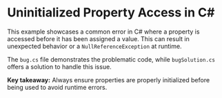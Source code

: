 # Uninitialized Property Access in C#

This example showcases a common error in C# where a property is accessed before it has been assigned a value.  This can result in unexpected behavior or a `NullReferenceException` at runtime.

The `bug.cs` file demonstrates the problematic code, while `bugSolution.cs` offers a solution to handle this issue.

**Key takeaway:** Always ensure properties are properly initialized before being used to avoid runtime errors.